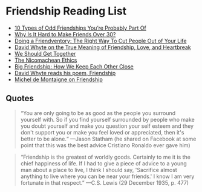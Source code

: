 # Friendship Reading List

- [10 Types of Odd Friendships You’re Probably Part Of](https://waitbutwhy.com/2014/12/10-types-odd-friendships-youre-probably-part.html)
- [Why Is It Hard to Make Friends Over 30?](https://www.nytimes.com/2012/07/15/fashion/the-challenge-of-making-friends-as-an-adult.html)
- [Doing a Friendventory: The Right Way To Cut People Out of Your Life](https://www.danmartell.com/friendventory)
- [David Whyte on the True Meaning of Friendship, Love, and Heartbreak](https://www.brainpickings.org/2015/04/29/david-whyte-consolations-words)
- [We Should Get Together](https://bookshop.org/books/we-should-get-together-the-secret-to-cultivating-better-friendships/9781734379716)
- [The Nicomachean Ethics](https://www.amazon.com/Nicomachean-Ethics-Penguin-Classics/dp/0140449493/)
- [Big Friendship: How We Keep Each Other Close](https://bookshop.org/books/big-friendship-how-we-keep-each-other-close/9781982111908)
- [David Whyte reads his poem, Friendship](https://dynamic.wakingup.com/course/CC89FC)
- [Michel de Montaigne on Friendship](https://www.penguinrandomhouse.com/books/297633/on-friendship-by-michel-de-montaigne/)


## Quotes

> “You are only going to be as good as the people you surround yourself with. So if you find yourself surrounded by people who make you doubt yourself and make you question your self esteem and they don't support you or make you feel loved or appreciated, then it's better to be alone.“
  —Jason Statham (he shared on Facebook at some point that this was the best advice Cristiano Ronaldo ever gave him) 
  
> “Friendship is the greatest of worldly goods. Certainly to me it is the chief happiness of life. If I had to give a piece of advice to a young man about a place to live, I think I should say, 'Sacrifice almost anything to live where you can be near your friends.' I know I am very fortunate in that respect.” —C.S. Lewis (29 December 1935, p. 477) 
